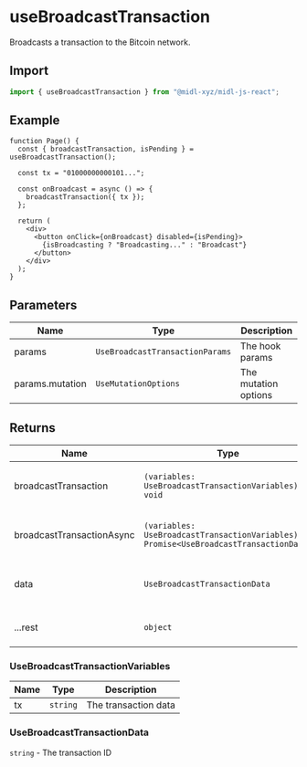 # useBroadcastTransaction

Broadcasts a transaction to the Bitcoin network.

## Import

```ts
import { useBroadcastTransaction } from "@midl-xyz/midl-js-react";
```

## Example

```tsx
function Page() {
  const { broadcastTransaction, isPending } = useBroadcastTransaction();

  const tx = "01000000000101...";

  const onBroadcast = async () => {
    broadcastTransaction({ tx });
  };

  return (
    <div>
      <button onClick={onBroadcast} disabled={isPending}>
        {isBroadcasting ? "Broadcasting..." : "Broadcast"}
      </button>
    </div>
  );
}
```

## Parameters

| Name            | Type                            | Description          |
| --------------- | ------------------------------- | -------------------- |
| params          | `UseBroadcastTransactionParams` | The hook params      |
| params.mutation | `UseMutationOptions`            | The mutation options |

## Returns

| Name                      | Type                                                                                    | Description                        |
| ------------------------- | --------------------------------------------------------------------------------------- | ---------------------------------- |
| broadcastTransaction      | `(variables: UseBroadcastTransactionVariables) => void`                                 | The broadcast transaction function |
| broadcastTransactionAsync | `(variables: UseBroadcastTransactionVariables) => Promise<UseBroadcastTransactionData>` | The broadcast transaction function |
| data                      | `UseBroadcastTransactionData`                                                           | The broadcast transaction data     |
| ...rest                   | `object`                                                                                | Additional mutation state          |

### UseBroadcastTransactionVariables

| Name | Type     | Description          |
| ---- | -------- | -------------------- |
| tx   | `string` | The transaction data |

### UseBroadcastTransactionData

`string` - The transaction ID
